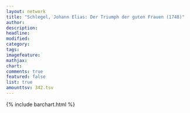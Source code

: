 ```yaml
---
layout: network
title: "Schlegel, Johann Elias: Der Triumph der guten Frauen (1748)"
author:
description:
headline:
modified:
category:
tags:
imagefeature: 
mathjax: 
chart: 
comments: true
featured: false
list: true
amounttsv: 342.tsv
---
```

{% include barchart.html %}
